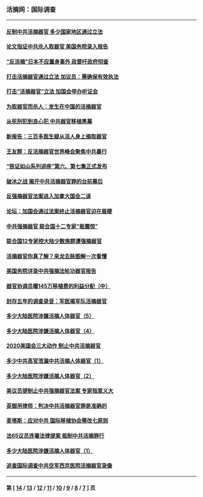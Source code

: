 ### 活摘网：国际调查
---
#### [反制中共活摘器官 多少国家地区通过立法](../../pages/nf5947/n14009863.md?07250430) 
#### [论文指证中共杀人取器官 美国务院录入报告](../../pages/nf5947/n13999890.md?07250430) 
#### [“反活摘”日本不应置身事外 政要吁政府彻查](../../pages/nf5947/n13971188.md?07250430) 
#### [打击活摘器官通过立法 加议员：需确保有效执法](../../pages/nf5947/n13886356.md?07250430) 
#### [打击“活摘器官”立法 加国会举办听证会](../../pages/nf5947/n13869362.md?07250430) 
#### [为取器官而杀人：发生在中国的活摘器官](../../pages/nf5947/n13794731.md?07250430) 
#### [从死刑犯到良心犯 中共器官移植黑幕](../../pages/nf5947/n13764669.md?07250430) 
#### [新报告：三百多医生疑从活人身上摘取器官](../../pages/nf5947/n13703044.md?07250430) 
#### [王友群：反活摘器官世界峰会聚焦中共暴行](../../pages/nf5947/n13250738.md?07250430) 
#### [“铁证如山系列讲座”第六、第七集正式发布](../../pages/nf5947/n13106287.md?07250430) 
#### [破冰之战 揭开中共活摘器官罪的台前幕后](../../pages/nf5947/n13082457.md?07250430) 
#### [反强摘器官法案进入加拿大国会二读](../../pages/nf5947/n13033450.md?07250430) 
#### [论坛：加国会通过法案终止活摘器官迫在眉睫](../../pages/nf5947/n13029839.md?07250430) 
#### [中共强摘器官 联合国十二专家“极震惊”](../../pages/nf5947/n13024313.md?07250430) 
#### [联合国12专家控大陆少数族群遭强摘器官](../../pages/nf5947/n13023877.md?07250430) 
#### [活摘器官你真了解？来龙去脉图解一次看懂](../../pages/nf5947/n13013820.md?07250430) 
#### [美国务院详录中共强摘法轮功器官报告](../../pages/nf5947/n12944519.md?07250430) 
#### [器官协调员曝145万移植费的利益分配（中）](../../pages/nf5947/n12894547.md?07250430) 
#### [封存五年的调查录音：军医揭军队活摘器官](../../pages/nf5947/n12798692.md?07250430) 
#### [多少大陆医院涉嫌活摘人体器官（5）](../../pages/nf5947/n12768383.md?07250430) 
#### [多少大陆医院涉嫌活摘人体器官（4）](../../pages/nf5947/n12664434.md?07250430) 
#### [2020美国会三大动作 制止中共活摘器官](../../pages/nf5947/n12682004.md?07250430) 
#### [多少中共高官泄漏中共活摘人体器官（1）](../../pages/nf5947/n12671234.md?07250430) 
#### [多少大陆医院涉嫌活摘人体器官（2）](../../pages/nf5947/n12655589.md?07250430) 
#### [美议员提制止中共强摘器官法案 专家指意义大](../../pages/nf5947/n12630561.md?07250430) 
#### [英御用律师：判决中共活摘器官罪是准确的](../../pages/nf5947/n12580740.md?07250430) 
#### [麦塔斯：应对中共 国际移植协会需改七原则](../../pages/nf5947/n12514711.md?07250430) 
#### [法65议员连署法律提案 抵制中共活摘罪行](../../pages/nf5947/n12437047.md?07250430) 
#### [多少大陆医院涉嫌活摘人体器官（1）](../../pages/nf5947/n12414284.md?07250430) 
#### [追查国际调查中共空军西京医院活摘器官录像](../../pages/nf5947/n12348837.md?07250430) 

---
#### 第 [ [14](./14.md?07250430) / [13](./13.md?07250430) / [12](./12.md?07250430) / [11](./11.md?07250430) / [10](./10.md?07250430) / [9](./9.md?07250430) / [8](./8.md?07250430) / [7](./7.md?07250430) ] 页
